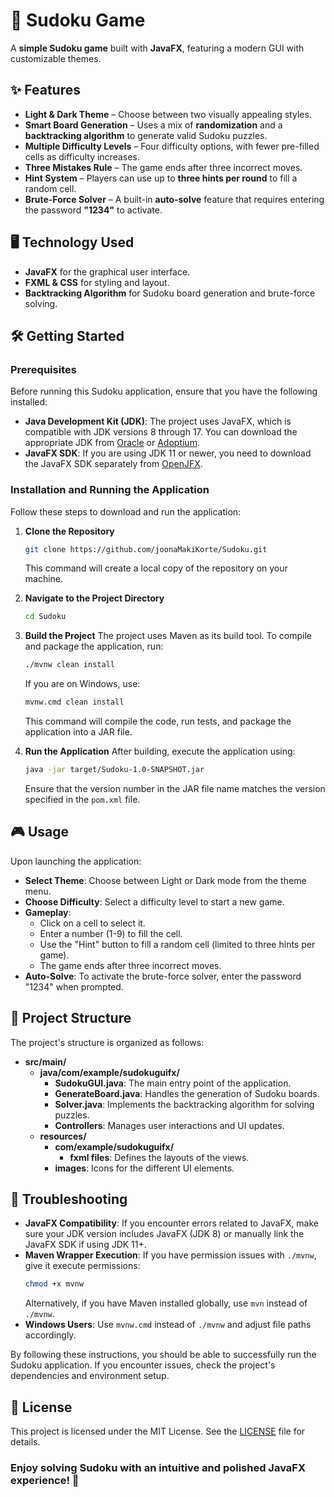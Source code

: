 # 🧩 Sudoku Game

A **simple Sudoku game** built with **JavaFX**, featuring a modern GUI with customizable themes.

## ✨ Features
- **Light & Dark Theme** – Choose between two visually appealing styles.
- **Smart Board Generation** – Uses a mix of **randomization** and a **backtracking algorithm** to generate valid Sudoku puzzles.
- **Multiple Difficulty Levels** – Four difficulty options, with fewer pre-filled cells as difficulty increases.
- **Three Mistakes Rule** – The game ends after three incorrect moves.
- **Hint System** – Players can use up to **three hints per round** to fill a random cell.
- **Brute-Force Solver** – A built-in **auto-solve** feature that requires entering the password **"1234"** to activate.

## 🖥️ Technology Used
- **JavaFX** for the graphical user interface.
- **FXML & CSS** for styling and layout.
- **Backtracking Algorithm** for Sudoku board generation and brute-force solving.

## 🛠️ Getting Started

### Prerequisites

Before running this Sudoku application, ensure that you have the following installed:

- **Java Development Kit (JDK)**: The project uses JavaFX, which is compatible with JDK versions 8 through 17. You can download the appropriate JDK from [Oracle](https://www.oracle.com/java/) or [Adoptium](https://adoptium.net/).
- **JavaFX SDK**: If you are using JDK 11 or newer, you need to download the JavaFX SDK separately from [OpenJFX](https://openjfx.io/).

### Installation and Running the Application

Follow these steps to download and run the application:

1. **Clone the Repository**
   ```sh
   git clone https://github.com/joonaMakiKorte/Sudoku.git
   ```
   This command will create a local copy of the repository on your machine.

2. **Navigate to the Project Directory**
   ```sh
   cd Sudoku
   ```

3. **Build the Project**
   The project uses Maven as its build tool. To compile and package the application, run:
   ```sh
   ./mvnw clean install
   ```
   If you are on Windows, use:
   ```sh
   mvnw.cmd clean install
   ```
   This command will compile the code, run tests, and package the application into a JAR file.

4. **Run the Application**
   After building, execute the application using:
   ```sh
   java -jar target/Sudoku-1.0-SNAPSHOT.jar
   ```
   Ensure that the version number in the JAR file name matches the version specified in the `pom.xml` file.

## 🎮 Usage

Upon launching the application:

- **Select Theme**: Choose between Light or Dark mode from the theme menu.
- **Choose Difficulty**: Select a difficulty level to start a new game.
- **Gameplay**:
  - Click on a cell to select it.
  - Enter a number (1-9) to fill the cell.
  - Use the "Hint" button to fill a random cell (limited to three hints per game).
  - The game ends after three incorrect moves.
- **Auto-Solve**: To activate the brute-force solver, enter the password "1234" when prompted.

## 📁 Project Structure

The project's structure is organized as follows:

- **src/main/**
  - **java/com/example/sudokuguifx/** 
    - **SudokuGUI.java**: The main entry point of the application.
    - **GenerateBoard.java**: Handles the generation of Sudoku boards.
    - **Solver.java**: Implements the backtracking algorithm for solving puzzles.
    - **Controllers**: Manages user interactions and UI updates.
  - **resources/**
    - **com/example/sudokuguifx/**
      - **fxml files**: Defines the layouts of the views.
    - **images**: Icons for the different UI elements.

## 🔎 Troubleshooting

- **JavaFX Compatibility**: If you encounter errors related to JavaFX, make sure your JDK version includes JavaFX (JDK 8) or manually link the JavaFX SDK if using JDK 11+.
- **Maven Wrapper Execution**: If you have permission issues with `./mvnw`, give it execute permissions:
  ```sh
  chmod +x mvnw
  ```
  Alternatively, if you have Maven installed globally, use `mvn` instead of `./mvnw`.
- **Windows Users**: Use `mvnw.cmd` instead of `./mvnw` and adjust file paths accordingly.

By following these instructions, you should be able to successfully run the Sudoku application. If you encounter issues, check the project's dependencies and environment setup.

## 📄 License

This project is licensed under the MIT License. See the [LICENSE](LICENSE) file for details.

### Enjoy solving Sudoku with an intuitive and polished JavaFX experience! 🚀
